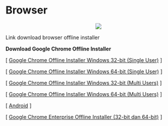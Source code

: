 # Browser

<p align="center"> 
  <img src="https://github.com/user-attachments/assets/6d5c842b-fa57-4f66-a97e-aba70e8ff492" /> 
</p>


Link download browser offline installer

**Download Google Chrome Offline Installer**

[ [Google  Chrome Offline Installer Windows 32-bit (Single User)](https://www.google.com/chrome/?standalone=1&platform=win) ]

[ [Google  Chrome Offline Installer Windows 64-bit (Single User)](https://www.google.com/chrome/?standalone=1&platform=win64) ]

[ [Google  Chrome Offline Installer Windows 32-bit (Multi Users)](https://www.google.com/chrome/?system=true&standalone=1&platform=win) ]

[ [Google  Chrome Offline Installer Windows 64-bit (Multi Users)](https://www.google.com/chrome/?system=true&standalone=1&platform=win64) ]

[ [Android](https://play.google.com/store/apps/details?id=com.android.chrome&pcampaignid=websitedialog) ]

[ [Google  Chrome Enterprise Offline Installer (32-bit dan 64-bit)](https://chromeenterprise.google/browser/download/) ]

